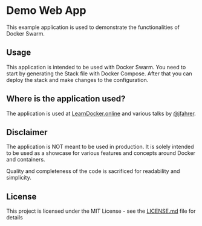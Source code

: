 # Demo Web App
This example application is used to demonstrate the functionalities of Docker Swarm.

## Usage
This application is intended to be used with Docker Swarm. You need to start by generating the Stack file with Docker Compose. After that you can deploy the stack and make changes to the configuration.

## Where is the application used?
The application is used at [LearnDocker.online](https://learndocker.online) and various talks by [@jfahrer](https://github.com/jfahrer).

## Disclaimer
The application is NOT meant to be used in production. It is solely intended to be used as a showcase for various features and concepts around Docker and containers.

Quality and completeness of the code is sacrificed for readability and simplicity.

## License
This project is licensed under the MIT License - see the [LICENSE.md](LICENSE.md) file for details
